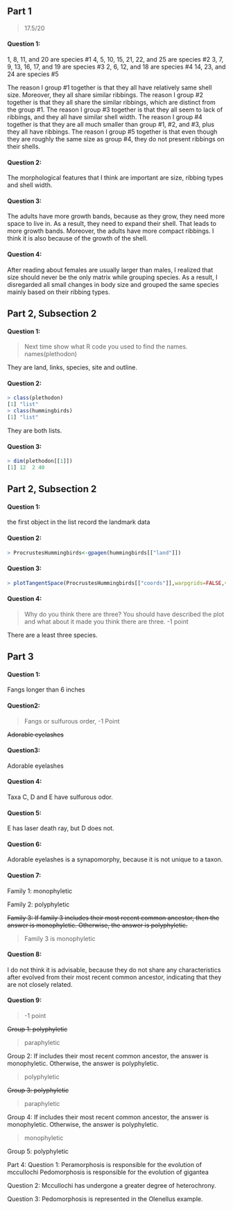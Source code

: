 ## Part 1 

> 17.5/20

#### Question 1:
1, 8, 11, and 20 are species #1
4, 5, 10, 15, 21, 22, and 25 are species #2
3, 7, 9, 13, 16, 17, and 19 are species #3
2, 6, 12, and 18 are species #4
14, 23, and 24 are species #5

The reason I group #1 together is that they all have relatively same shell size. Moreover, they all share similar ribbings.
The reason I group #2 together is that they all share the similar ribbings, which are distinct from the group #1.
The reason I group #3 together is that they all seem to lack of ribbings, and they all have similar shell width.
The reason I group #4 together is that they are all much smaller than group #1, #2, and #3, plus they all have ribbings.
The reason I group #5 together is that even though they are roughly the same size as group #4, they do not present ribbings on their shells.

#### Question 2:
The morphological features that I think are important are size, ribbing types and shell width.

#### Question 3:
The adults have more growth bands, because as they grow, they need more space to live in. As a result, they need to expand their shell. That leads to more growth bands. Moreover, the adults have more compact ribbings. I think it is also because of the growth of the shell.

#### Question 4: 
After reading about females are usually larger than males, I realized that size should never be the only matrix while grouping species. As a result, I disregarded all small changes in body size and grouped the same species mainly based on their ribbing types.

## Part 2, Subsection 2

#### Question 1:

> Next time show what R code you used to find the names.
> names(plethodon)

They are land, links, species, site and outline.

#### Question 2:

````R
> class(plethodon)
[1] "list"
> class(hummingbirds)
[1] "list"
````

They are both lists.

#### Question 3:

````R
> dim(plethodon[[1]])
[1] 12  2 40
````

## Part 2, Subsection 2

#### Question 1: 

the first object in the list record the landmark data

#### Question 2:

````R
> ProcrustesHummingbirds<-gpagen(hummingbirds[["land"]])
````

#### Question 3:

````R
> plotTangentSpace(ProcrustesHummingbirds[["coords"]],warpgrids=FALSE,verbose=FALSE)
````

#### Question 4:

> Why do you think there are three? You should have described the plot and what about it made you think there are three. -1 point

There are a least three species.

## Part 3

#### Question 1:

Fangs longer than 6 inches

#### Question2:

> Fangs or sulfurous order, -1 Point

<strike>Adorable eyelashes</strike>

#### Question3:

Adorable eyelashes

#### Question 4: 

Taxa C, D and E have sulfurous odor.

#### Question 5:

E has laser death ray, but D does not.

####  Question 6:

Adorable eyelashes is a synapomorphy, because it is not unique to a taxon.

#### Question 7:

Family 1: monophyletic

Family 2: polyphyletic

<strike>Family 3: If family 3 includes their most recent common ancestor, then the answer is monophyletic. Otherwise, the answer is polyphyletic.</strike>
> Family 3 is monophyletic

#### Question 8:

I do not think it is advisable, because they do not share any characteristics after evolved from their most recent common ancestor, indicating that they are not closely related.

#### Question 9:
> -1 point

<strike>Group 1: polyphyletic</strike>
> paraphyletic

Group 2: If includes their most recent common ancestor, the answer is monophyletic. Otherwise, the answer is polyphyletic.
> polyphyletic

<strike>Group 3: polyphyletic</strike>
> paraphyletic

Group 4: If includes their most recent common ancestor, the answer is monophyletic. Otherwise, the answer is polyphyletic.
> monophyletic

Group 5: polyphyletic

Part 4:
Question 1:
Peramorphosis is responsible for the evolution of mccullochi
Pedomorphosis is responsible for the evolution of gigantea

Question 2:
Mccullochi has undergone a greater degree of heterochrony.

Question 3:
Pedomorphosis is represented in the Olenellus example.

